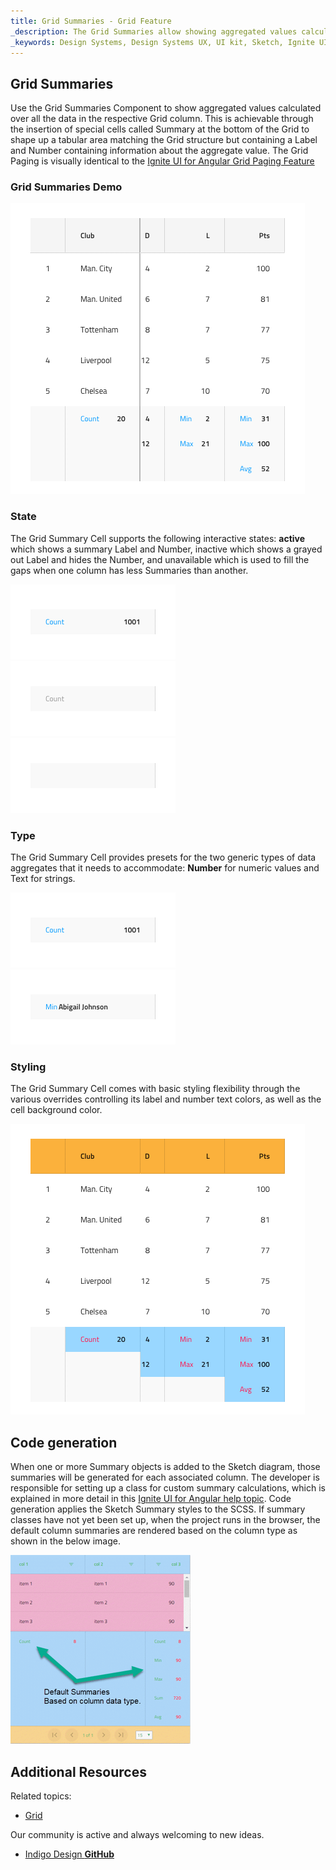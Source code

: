 ```yaml
---
title: Grid Summaries - Grid Feature
_description: The Grid Summaries allow showing aggregated values calculated over all the data in the respective Grid column. 
_keywords: Design Systems, Design Systems UX, UI kit, Sketch, Ignite UI for Angular, Sketch to Angular, Sketch to Angular, Angular, Angular Design System, Export code from Sketch, Design Kits for Angular, Sketch HTML, Sketch to HTML, Sketch UI kits
---
```


## Grid Summaries

Use the Grid Summaries Component to show aggregated values calculated over all the data in the respective Grid column. This is achievable through the insertion of special cells called Summary at the bottom of the Grid to shape up a tabular area matching the Grid structure but containing a Label and Number containing information about the aggregate value. The Grid Paging is visually identical to the [Ignite UI for Angular Grid Paging Feature](https://www.infragistics.com/products/ignite-ui-angular/angular/components/grid_paging.html)

### Grid Summaries Demo

<img src="../images/grid_summaries_demo.png" srcset="../images/grid_summaries_demo@2x.png 2x" />

### State

The Grid Summary Cell supports the following interactive states: **active** which shows a summary Label and Number, inactive which shows a grayed out Label and hides the Number, and unavailable
which is used to fill the gaps when one column has less Summaries than another.

<img src="../images/grid_cell_summary_active.png" srcset="../images/grid_cell_summary_active@2x.png 2x" />
<img src="../images/grid_cell_summary_inactive.png" srcset="../images/grid_cell_summary_inactive@2x.png 2x" />
<img src="../images/grid_cell_summary_unavailable.png" srcset="../images/grid_cell_summary_unavailable@2x.png 2x" />

### Type

The Grid Summary Cell provides presets for the two generic types of data aggregates that it needs to accommodate: **Number** for numeric values and Text for strings.

<img src="../images/grid_cell_summary_number.png" srcset="../images/grid_cell_summary_number@2x.png 2x" />
<img src="../images/grid_cell_summary_text.png" srcset="../images/grid_cell_summary_text@2x.png 2x" />

### Styling

The Grid Summary Cell comes with basic styling flexibility through the various overrides controlling its label and number text colors, as well as the cell background color.

<img src="../images/grid_summaries_styling.png" srcset="../images/grid_summaries_styling@2x.png 2x" />

## Code generation

When one or more Summary objects is added to the Sketch diagram, those summaries will be generated for each associated column. The developer is responsible for setting up a class for custom summary calculations, which is explained in more detail in this [Ignite UI for Angular help topic](https://www.infragistics.com/products/ignite-ui-angular/angular/components/grid_summaries.html). Code generation applies the Sketch Summary styles to the SCSS. If summary classes have not yet been set up, when the project runs in the browser, the default column summaries are rendered based on the column type as shown in the below image.

<img src="../images/grid_summaries_codegen.png" />

## Additional Resources

Related topics:

- [Grid](grid.md)
  <div class="divider--half"></div>

Our community is active and always welcoming to new ideas.

- [Indigo Design **GitHub**](https://github.com/IgniteUI/design-system-docfx)
